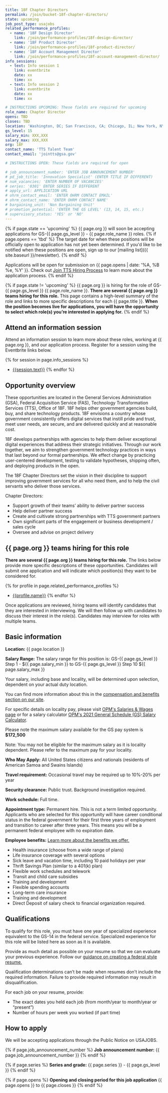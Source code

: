 ```yaml
---
title: 18F Chapter Directors 
permalink: /join/bucket-18f-chapter-directors/
state: upcoming
job_post_type: usajobs
related_performance_profiles:
  - name: '18F Design Director'
    link: /join/performance-profiles/18f-design-director/
  - name: '18F Product Director'
    link: /join/performance-profiles/18f-product-director/
  - name: '18F Account Management Director'
    link: /join/performance-profiles/18f-account-management-director/
info_sessions:
  - text: Info session 1
    link: eventbrite
    date: xx
    time: xx
  - text: Info session 2
    link: eventbrite
    date: xx
    time: xx

# INSTRUCTIONS UPCOMING: These fields are required for upcoming
role_name: Chapter Director
opens: TBD
closes: TBD
location: 'Washington, DC; San Francisco, CA; Chicago, IL; New York, NY; Virtual (100% Remote)'
gs_level: 15
salary_min: XXX,XXX
salary_max: XXX,XXX
org: 18F
contact_name: 'TTS Talent Team'
contact_email: 'jointts@gsa.gov'

# INSTRUCTIONS OPEN: These fields are required for open

# job_announcement_number: 'ENTER JOB ANNOUNCEMENT NUMBER'
# pd_job_title: 'Innovation Specialist' (ENTER TITLE IF DIFFERENT)
# num_vacancies: 'ENTER NUMBER OF VACANCIES'
# series: '0301' ENTER SERIES IF DIFFERENT
# apply_url: APPLICATION URL
# ohrm_contact_email: 'ENTER OHRM CONTACT EMAIL'
# ohrm_contact_name: 'ENTER OHRM CONTACT NAME'
# bargaining_unit: 'Non Bargaining Unit'
# promotion_potential: 'ENTER THE GS LEVEL' (13, 14, 15, etc.)
# supervisory_status: 'YES' or 'NO'
---
```

{% if page.state == 'upcoming' %}
{{ page.org }} will soon be accepting applications for GS-{{ page.gs_level }} - {{ page.role_name }} roles.
  {% if page.opens == 'tbd' %} The target date for when these positions will be officially open to application has not yet been determined. If you'd like to be
  notified when these positions are open, sign up to our [mailing list]({{ site.baseurl }}/newsletter).
  {% endif %}
  
  Applications will be open for submission on {{ page.opens | date: '%A, %B %e, %Y' }}. Check out [Join TTS Hiring Process]({{site.baseurl}}/hiring-process/) to
  learn more about the application process. 
{% endif %}

{% if page.state != 'upcoming' %}
{{ page.org }} is hiring for the role of GS-{{ page.gs_level }} {{ page.role_name }}. **There are several {{ page.org }} teams hiring for this role.** This page contains a high-level summary of the role and links to more specific descriptions for each {{ page.title }}. **When the position becomes live for applications, you will have the opportunity to select which role(s) you’re interested in applying for.**
{% endif %}

## Attend an information session
Attend an information session to learn more about these roles, working at {{ page.org }}, and our application process. Register for a session using the Eventbrite links below.

{% for session in page.info_sessions %}
- [{{session.text}}]({{session.link}})
{% endfor %}

## Opportunity overview

These opportunities are located in the General Services Administration (GSA), Federal Acquisition Service (FAS), Technology Transformation Services (TTS), Office of 18F. 18F helps other government agencies build, buy, and share technology products. 
18F envisions a country whose government consistently offers digital services that instill pride and trust, meet user needs, are secure, and are delivered quickly and at reasonable cost.

18F develops partnerships with agencies to help them deliver exceptional digital experiences that address their strategic initiatives. Through our work together, we aim to strengthen government technology practices in ways that last beyond our formal partnerships. We effect change by practicing user-centered development, testing to validate hypotheses, shipping often, and deploying products in the open.

The 18F Chapter Directors set the vision in their discipline to support improving government services for all who need them, and to help the civil servants who deliver those services.

Chapter Directors:
- Support growth of their teams’ ability to deliver partner success
- Help deliver partner success 
- Create and cultivate strong partnerships with TTS government partners
- Own significant parts of the engagement or business development / sales cycle
- Oversee and advise on project delivery

## {{ page.org }} teams hiring for this role

**There are several {{ page.org }} teams hiring for this role.** The links below provide more specific descriptions of these opportunities. Candidates will submit one application and will indicate which position(s) they want to be considered for. 

{% for profile in page.related_performance_profiles %}
  - [{{profile.name}}]({{profile.link}})
{% endfor %}

Once applications are reviewed, hiring teams will identify candidates that they are interested in interviewing. We will then follow up with candidates to discuss their interest in the role(s). Candidates may interview for roles with multiple teams.

## Basic information

**Location:**
{{ page.location }}

**Salary Range:**
The salary range for this position is: GS-{{ page.gs_level }} Step 1 - ${{ page.salary_min }} to GS-{{ page.gs_level }} Step 10 ${{ page.salary_max }}

Your salary, including base and locality, will be determined upon selection, dependent on your actual duty location.

You can find more information about this in the [compensation and benefits section on our site](https://join.tts.gsa.gov/compensation-and-benefits/).

For specific details on locality pay, please visit [OPM's Salaries & Wages page](https://www.opm.gov/policy-data-oversight/pay-leave/salaries-wages/) or for a
salary calculator [OPM's 2021 General Schedule (GS) Salary Calculator](https://www.opm.gov/policy-data-oversight/pay-leave/salaries-wages/2021/general-schedule-gs-salary-calculator/).

Please note the maximum salary available for the GS pay system is **$172,500** 

Note: You may not be eligible for the maximum salary as it is locality dependent. Please refer to the maximum pay for your locality.

**Who May Apply:**
All United States citizens and nationals (residents of American Samoa and Swains Islands)

**Travel requirement:**
Occasional travel may be required up to 10%-20% per year

**Security clearance:**
Public trust. Background investigation required.

**Work schedule:**
Full time.

**Appointment type:**
Permanent hire. This is not a term limited opportunity. Applicants who are selected for this opportunity will have career conditional status in the federal government for their first three years of employment and transition to career after three years. This means you will be a permanent federal employee with no expiration date.

**Employee benefits:**
[Learn more about the benefits we offer.](https://join.tts.gsa.gov/compensation-and-benefits/)
  - Health insurance (choose from a wide range of plans)
  - Life insurance coverage with several options
  - Sick leave and vacation time, including 10 paid holidays per year
  - Thrift Savings Plan (similar to a 401(k) plan)
  - Flexible work schedules and telework
  - Transit and child care subsidies
  - Training and development
  - Flexible spending accounts
  - Long-term care insurance
  - Training and development
  - Direct Deposit of salary check to financial organization required.

## Qualifications
To qualify for this role, you must have one year of specialized experience equivalent to the GS-14 in the federal service. Specialized experience for this role will be listed here as soon as it is available.

Provide as much detail as possible on your resume so that we can evaluate your previous experience. Follow our [guidance on creating a federal style resume.](https://join.tts.gsa.gov/resume/)

Qualification determinations can’t be made when resumes don’t include the required information. Failure to provide required information may result in disqualification.

For each job on your resume, provide:
- The exact dates you held each job (from month/year to month/year or “present”)
- Number of hours per week you worked (if part time)

## How to apply
We will be accepting applications through the Public Notice on USAJOBS.

{% if page.job_announcement_number %}
**Job announcement number:**
{{ page.job_announcement_number }}
{% endif %}

{% if page.series %}
**Series and grade:**
{{ page.series }} - {{ page.gs_level }}
{% endif %}

{% if page.opens %}
**Opening and closing period for this job application**
{{ page.opens }} to {{ page.closes }}
{% endif %}